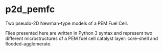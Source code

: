 # p2d_pemfc
Two pseudo-2D Newman-type models of a PEM Fuel Cell.

Files presented here are written in Python 3 syntax and represent two different microstructures of a PEM fuel cell catalyst layer: core-shell and flooded-agglomerate.
